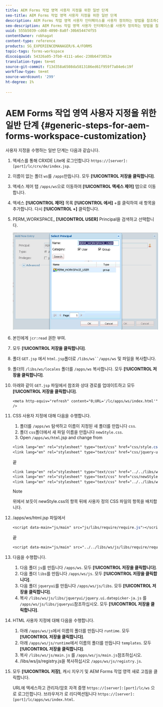 ```yaml
---
title: AEM Forms 작업 영역 사용자 지정을 위한 일반 단계
seo-title: AEM Forms 작업 영역 사용자 지정을 위한 일반 단계
description: AEM Forms 작업 영역 사용자 인터페이스를 사용자 정의하는 방법을 참조하십시오.
seo-description: AEM Forms 작업 영역 사용자 인터페이스를 사용자 정의하는 방법을 참조하십시오.
uuid: 555b5039-cd68-4090-8a8f-30b654474f55
contentOwner: robhagat
content-type: reference
products: SG_EXPERIENCEMANAGER/6.4/FORMS
topic-tags: forms-workspace
discoiquuid: 54326a05-3fb0-4111-a6ec-230b6473052e
translation-type: tm+mt
source-git-commit: f13d358a6508da5813186ed61f959f7a84e6c19f
workflow-type: tm+mt
source-wordcount: '299'
ht-degree: 1%

---
```



# AEM Forms 작업 영역 사용자 지정을 위한 일반 단계 {#generic-steps-for-aem-forms-workspace-customization}

사용자 지정을 수행하는 일반 단계는 다음과 같습니다.

1. 액세스를 통해 CRXDE Lite에 로그인합니다 `https://[server]:[port]/lc/crx/de/index.jsp`.
1. 이름이 없는 폴더 `ws`를 `/apps`만듭니다. 모두 **[!UICONTROL 저장을 클릭합니다]**.
1. 액세스 제어 탭 `/apps/ws`으로 이동하여 **[!UICONTROL 액세스 제어]** 탭으로 이동합니다.
1. 액세스 **[!UICONTROL 제어]** 목록 **[!UICONTROL 에서]** +를 클릭하여 새 항목을 추가합니다. 다시 **[!UICONTROL +]** 클릭합니다.
1. PERM_WORKSPACE_ **[!UICONTROL USER]** Principal을 검색하고 선택합니다.

   ![HTML 작업 영역을 사용자 정의하기 위한 일반 단계의 일부로 PERM_WORKSPACE_USER 주도자를 선택합니다.](assets/perm_workspace_user.png)

1. 본인에게 `jcr:read` 권한 부여.
1. 모두 **[!UICONTROL 저장을 클릭합니다]**.
1. 폴더 `GET.jsp` 에서 `html.jsp`폴더로 `/libs/ws``/apps/ws` 및 파일을 복사합니다.
1. 폴더의 `/libs/ws/locales` 폴더를 `/apps/ws` 복사합니다. 모두 **[!UICONTROL 저장을 클릭합니다]**.
1. 아래와 같이 `GET.jsp` 파일에서 참조와 상대 경로를 업데이트하고 모두 **[!UICONTROL 저장을 클릭합니다]**.

   ```
   <meta http-equiv="refresh" content="0;URL='/lc/apps/ws/index.html'" />
   ```

1. CSS 사용자 지정에 대해 다음을 수행합니다.

   1. 폴더를 `/apps/ws` 탐색하고 이름이 지정된 새 폴더를 만듭니다 `css`.
   1. 폴더 `css`폴더에서 새 파일 이름을 만듭니다 `newStyle.css`.
   1. Open `/apps/ws/html`.jsp and change from

   ```css
   <link lang="en" rel="stylesheet" type="text/css" href="css/style.css" />
   <link lang="en" rel="stylesheet" type="text/css" href="css/jquery-ui.css"/>
   ```

   끝

   ```css
   <link lang="en" rel="stylesheet" type="text/css" href="../../libs/ws/css/style.css" />
   <link lang="en" rel="stylesheet" type="text/css" href="css/newStyle.css" />
   <link lang="en" rel="stylesheet" type="text/css" href="../../libs/ws/css/jquery-ui.css"/>
   ```

   >[!NOTE]
   >
   >위에서 보듯이 newStyle.css의 항목 뒤에 사용자 정의 CSS 파일의 항목을 배치합니다.

1. /apps/ws/html.jsp 파일에서

   ```css
   <script data-main="js/main" src="js/libs/require/require.js"></script>
   ```

   끝

   ```css
   <script data-main="js/main" src="../../libs/ws/js/libs/require/require.js"></script>
   ```

1. 다음을 수행합니다.

   1. 다음 폴더 `js`를 만듭니다 `/apps/ws`. 모두 **[!UICONTROL 저장을 클릭합니다]**.
   1. 다음 폴더 `libs`를 만듭니다 `/apps/ws/js`. 모두 **[!UICONTROL 저장을 클릭합니다]**.
   1. 다음 폴더 `jqueryui`를 만듭니다 `/apps/ws/js/libs`. 모두 **[!UICONTROL 저장을 클릭합니다]**.
   1. 복사 `/libs/ws/js/libs/jqueryui/jquery.ui.datepicker-ja.js` 를 `/apps/ws/js/libs/jqueryui`참조하십시오. 모두 **[!UICONTROL 저장을 클릭합니다]**.

1. HTML 사용자 지정에 대해 다음을 수행합니다.

   1. 아래 `/apps/ws/js`에서 이름의 폴더를 만듭니다 `runtime`. 모두 **[!UICONTROL 저장을 클릭합니다]**.
   1. 아래 `/apps/ws/js/runtime`에서 이름의 폴더를 만듭니다 `templates`. 모두 **[!UICONTROL 저장을 클릭합니다]**.
   1. 복사 `/libs/ws/js/main.js` 를 `/apps/ws/js/main.js`참조하십시오.
   1. /libs/ws/js/registry.js을 복사하십시오 `/apps/ws/js/registry.js`.

1. 모두 **[!UICONTROL 저장]**, 캐시 지우기 및 AEM Forms 작업 영역 새로 고침을 클릭합니다.

   URL에 액세스하고 관리자/암호 자격 증명 `https://[server]:[port]/lc/ws` 으로 로그인합니다. 브라우저가 로 리디렉션됩니다 `https://[server]:[port]/lc/apps/ws/index.html`.

